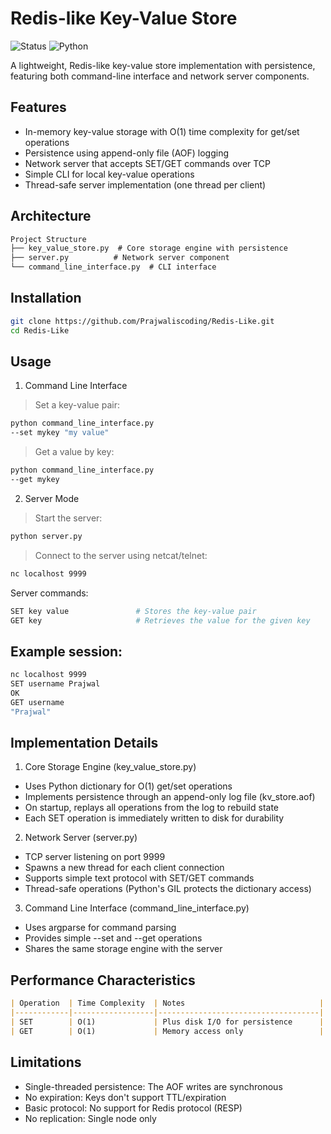 # Redis-like Key-Value Store

![Status](https://img.shields.io/badge/Status-Active-brightgreen) 
![Python](https://img.shields.io/badge/Python-3.7+-blue)

A lightweight, Redis-like key-value store implementation with persistence, featuring both command-line interface and network server components.

## Features

- In-memory key-value storage with O(1) time complexity for get/set operations
- Persistence using append-only file (AOF) logging
- Network server that accepts SET/GET commands over TCP
- Simple CLI for local key-value operations
- Thread-safe server implementation (one thread per client)

## Architecture
```markdown
Project Structure
├── key_value_store.py  # Core storage engine with persistence
├── server.py          # Network server component
└── command_line_interface.py  # CLI interface
```

## Installation

```bash
git clone https://github.com/Prajwaliscoding/Redis-Like.git
cd Redis-Like
``` 

## Usage

1. Command Line Interface

> Set a key-value pair:
```bash
python command_line_interface.py 
--set mykey "my value"
```

> Get a value by key:
```bash
python command_line_interface.py 
--get mykey
```

2. Server Mode

> Start the server:
```bash
python server.py
```

> Connect to the server using netcat/telnet:
```bash
nc localhost 9999
```

Server commands:

```bash
SET key value               # Stores the key-value pair
GET key                     # Retrieves the value for the given key
```

## Example session:
```bash
nc localhost 9999
SET username Prajwal
OK
GET username
"Prajwal"
```

## Implementation Details

1. Core Storage Engine (key_value_store.py)

- Uses Python dictionary for O(1) get/set operations
- Implements persistence through an append-only log file (kv_store.aof)
- On startup, replays all operations from the log to rebuild state
- Each SET operation is immediately written to disk for durability

2. Network Server (server.py)

- TCP server listening on port 9999
- Spawns a new thread for each client connection
- Supports simple text protocol with SET/GET commands
- Thread-safe operations (Python's GIL protects the dictionary access)

3. Command Line Interface (command_line_interface.py)

- Uses argparse for command parsing
- Provides simple --set and --get operations
- Shares the same storage engine with the server

## Performance Characteristics

```markdown
| Operation  | Time Complexity  | Notes                              |
|------------|------------------|------------------------------------|
| SET        | O(1)             | Plus disk I/O for persistence      |
| GET        | O(1)             | Memory access only                 |
```

## Limitations

- Single-threaded persistence: The AOF writes are synchronous
- No expiration: Keys don't support TTL/expiration
- Basic protocol: No support for Redis protocol (RESP)
- No replication: Single node only